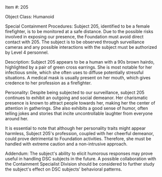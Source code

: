 Item #: 205

Object Class: Humanoid

Special Containment Procedures: Subject 205, identified to be a female firefighter, is to be monitored at a safe distance. Due to the possible risks involved in exposing our presence, the Foundation must avoid direct contact with 205. The subject is to be observed through surveillance cameras and any possible interactions with the subject must be authorized by Level 4 personnel.

Description: Subject 205 appears to be a human with a 90s brown hairdo, highlighted by a pair of green cross earrings. She is most notable for her infectious smile, which she often uses to diffuse potentially stressful situations. A medical mask is usually present on her mouth, which gives credence to her profession as a firefighter.

Personality: Despite being subjected to our surveillance, subject 205 continues to exhibit an outgoing and social demeanor. Her charismatic presence is known to attract people towards her, making her the center of attention in gatherings. She also exhibits a good sense of humor, often telling jokes and stories that incite uncontrollable laughter from everyone around her.

It is essential to note that although her personality traits might appear harmless, Subject 205's profession, coupled with her cheerful demeanor, could prove detrimental to Foundation activities. Therefore, she must be handled with extreme caution and a non-intrusive approach. 

Addendum: The subject's ability to elicit humorous responses may prove useful in handling DSC subjects in the future. A possible collaboration with the Containment Specialist Division should be considered to further study the subject's effect on DSC subjects' behavioral patterns.